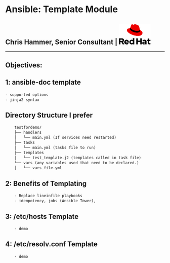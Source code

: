 # Ansible: Template Module
## Chris Hammer, Senior Consultant | <img src="redhat-logo.png" style="width:100px;"/>
---


## Objectives:
##    1: ansible-doc template
    - supported options
    - jinja2 syntax
        
## Directory Structure I prefer
        testfordemo/
        ├── handlers
        │   └── main.yml (If services need restarted)
        ├── tasks
        │   └── main.yml (tasks file to run)
        ├── templates
        │   └── test_template.j2 (templates called in task file)
        └── vars (any variables used that need to be declared.)
        │   └── vars_file.yml


## 2: Benefits of Templating
        - Replace lineinfile playbooks
        - idempotency, jobs (Ansible Tower),  

## 3: /etc/hosts Template
        - demo

## 4: /etc/resolv.conf Template
        - demo
